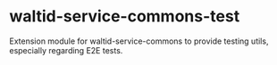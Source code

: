 # waltid-service-commons-test

Extension module for waltid-service-commons to provide testing utils, especially regarding E2E tests.
